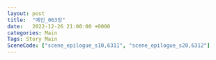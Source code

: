 ```yaml
---
layout: post
title:  "메인_063장"
date:   2022-12-26 21:00:00 +0000
categories: Main
Tags: Story Main
SceneCode: ["scene_epilogue_s10,6311", "scene_epilogue_s20,6312"]
---
```

